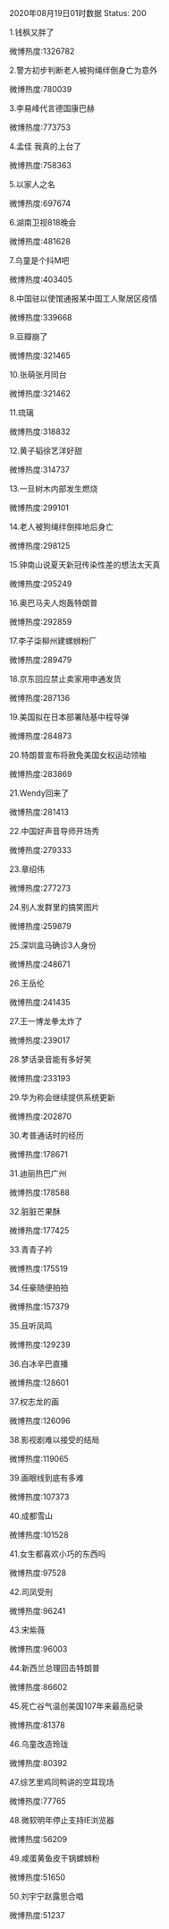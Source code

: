 2020年08月19日01时数据
Status: 200

1.钱枫又胖了

微博热度:1326782

2.警方初步判断老人被狗绳绊倒身亡为意外

微博热度:780039

3.李易峰代言德国康巴赫

微博热度:773753

4.孟佳 我真的上台了

微博热度:758363

5.以家人之名

微博热度:697674

6.湖南卫视818晚会

微博热度:481628

7.乌童是个抖M吧

微博热度:403405

8.中国驻以使馆通报某中国工人聚居区疫情

微博热度:339668

9.豆瓣崩了

微博热度:321465

10.张萌张月同台

微博热度:321462

11.琉璃

微博热度:318832

12.黄子韬徐艺洋好甜

微博热度:314737

13.一旦树木内部发生燃烧

微博热度:299101

14.老人被狗绳绊倒摔地后身亡

微博热度:298125

15.钟南山说夏天新冠传染性差的想法太天真

微博热度:295249

16.奥巴马夫人炮轰特朗普

微博热度:292859

17.李子柒柳州建螺蛳粉厂

微博热度:289479

18.京东回应禁止卖家用申通发货

微博热度:287136

19.美国拟在日本部署陆基中程导弹

微博热度:284873

20.特朗普宣布将赦免美国女权运动领袖

微博热度:283869

21.Wendy回来了

微博热度:281413

22.中国好声音导师开场秀

微博热度:279333

23.章绍伟

微博热度:277273

24.别人发群里的搞笑图片

微博热度:259879

25.深圳盒马确诊3人身份

微博热度:248671

26.王岳伦

微博热度:241435

27.王一博龙拳太炸了

微博热度:239017

28.梦话录音能有多好笑

微博热度:233193

29.华为称会继续提供系统更新

微博热度:202870

30.考普通话时的经历

微博热度:178671

31.迪丽热巴广州

微博热度:178588

32.脏脏芒果酥

微博热度:177425

33.青青子衿

微博热度:175519

34.任豪随便拍拍

微博热度:157379

35.且听凤鸣

微博热度:129239

36.白冰辛巴直播

微博热度:128601

37.权志龙的画

微博热度:126096

38.影视剧难以接受的结局

微博热度:119065

39.画眼线到底有多难

微博热度:107373

40.成都雪山

微博热度:101528

41.女生都喜欢小巧的东西吗

微博热度:97528

42.司凤受刑

微博热度:96241

43.宋紫薇

微博热度:96003

44.新西兰总理回击特朗普

微博热度:86602

45.死亡谷气温创美国107年来最高纪录

微博热度:81378

46.乌童改造玲珑

微博热度:80392

47.综艺里鸡同鸭讲的空耳现场

微博热度:77765

48.微软明年停止支持IE浏览器

微博热度:56209

49.咸蛋黄鱼皮干锅螺蛳粉

微博热度:51650

50.刘宇宁赵露思合唱

微博热度:51237

